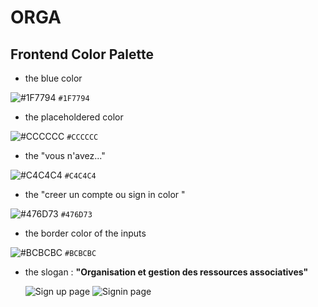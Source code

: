 # ORGA

## Frontend Color Palette

- the blue color

![#1F7794](https://placehold.co/15x15/1F7794/1F7794.png) `#1F7794`

- the placeholdered color

![#CCCCCC](https://placehold.co/15x15/CCCCCC/CCCCCC.png) `#CCCCCC`

- the "vous n'avez..."

![#C4C4C4](https://placehold.co/15x15/C4C4C4/C4C4C4.png) `#C4C4C4`

- the "creer un compte ou sign in color "

![#476D73](https://placehold.co/15x15/476D73/476D73.png) `#476D73`

- the border color of the inputs

![#BCBCBC](https://placehold.co/15x15/BCBCBC/BCBCBC.png) `#BCBCBC`

- the slogan : **"Organisation et gestion des ressources associatives"**

  ![Sign up page](https://github.com/Y0srgh/ORGA/assets/123276556/6277d439-6eef-4a87-9c63-4b29dbb4d6c7)
  ![Signin page](https://github.com/Y0srgh/ORGA/assets/123276556/a97d5b8b-305d-4e13-b70f-eaee701c70fa)
